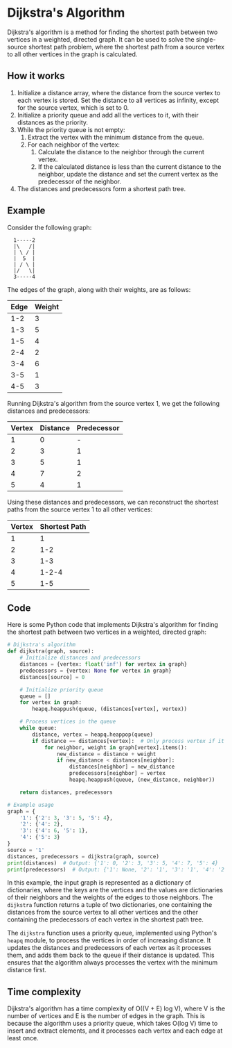 # Dijkstra's Algorithm

Dijkstra's algorithm is a method for finding the shortest path between two vertices in a weighted, directed graph. It can be used to solve the single-source shortest path problem, where the shortest path from a source vertex to all other vertices in the graph is calculated.

## How it works

1. Initialize a distance array, where the distance from the source vertex to each vertex is stored. Set the distance to all vertices as infinity, except for the source vertex, which is set to 0.
2. Initialize a priority queue and add all the vertices to it, with their distances as the priority.
3. While the priority queue is not empty:
   1. Extract the vertex with the minimum distance from the queue.
   2. For each neighbor of the vertex:
      1. Calculate the distance to the neighbor through the current vertex.
      2. If the calculated distance is less than the current distance to the neighbor, update the distance and set the current vertex as the predecessor of the neighbor.
4. The distances and predecessors form a shortest path tree.

## Example

Consider the following graph:

```
  1-----2
  |\   /|
  | \ / |
  |  5  |
  | / \ |
  |/   \|
  3-----4
```

The edges of the graph, along with their weights, are as follows:

| Edge | Weight |
| ---- | ------ |
| 1-2  | 3      |
| 1-3  | 5      |
| 1-5  | 4      |
| 2-4  | 2      |
| 3-4  | 6      |
| 3-5  | 1      |
| 4-5  | 3      |

Running Dijkstra's algorithm from the source vertex 1, we get the following distances and predecessors:

| Vertex | Distance | Predecessor |
| ------ | -------- | ----------- |
| 1      | 0        | -           |
| 2      | 3        | 1           |
| 3      | 5        | 1           |
| 4      | 7        | 2           |
| 5      | 4        | 1           |

Using these distances and predecessors, we can reconstruct the shortest paths from the source vertex 1 to all other vertices:

| Vertex | Shortest Path |
| ------ | ------------- |
| 1      | 1             |
| 2      | 1-2           |
| 3      | 1-3           |
| 4      | 1-2-4         |
| 5      | 1-5           |

## Code

Here is some Python code that implements Dijkstra's algorithm for finding the shortest path between two vertices in a weighted, directed graph:

```python
# Dijkstra's algorithm
def dijkstra(graph, source):
    # Initialize distances and predecessors
    distances = {vertex: float('inf') for vertex in graph}
    predecessors = {vertex: None for vertex in graph}
    distances[source] = 0

    # Initialize priority queue
    queue = []
    for vertex in graph:
        heapq.heappush(queue, (distances[vertex], vertex))

    # Process vertices in the queue
    while queue:
        distance, vertex = heapq.heappop(queue)
        if distance == distances[vertex]:  # Only process vertex if it is not already processed
            for neighbor, weight in graph[vertex].items():
                new_distance = distance + weight
                if new_distance < distances[neighbor]:
                    distances[neighbor] = new_distance
                    predecessors[neighbor] = vertex
                    heapq.heappush(queue, (new_distance, neighbor))

    return distances, predecessors

# Example usage
graph = {
    '1': {'2': 3, '3': 5, '5': 4},
    '2': {'4': 2},
    '3': {'4': 6, '5': 1},
    '4': {'5': 3}
}
source = '1'
distances, predecessors = dijkstra(graph, source)
print(distances)  # Output: {'1': 0, '2': 3, '3': 5, '4': 7, '5': 4}
print(predecessors)  # Output: {'1': None, '2': '1', '3': '1', '4': '2', '5': '1'}
```

In this example, the input graph is represented as a dictionary of dictionaries, where the keys are the vertices and the values are dictionaries of their neighbors and the weights of the edges to those neighbors. The `dijkstra` function returns a tuple of two dictionaries, one containing the distances from the source vertex to all other vertices and the other containing the predecessors of each vertex in the shortest path tree.

The `dijkstra` function uses a priority queue, implemented using Python's `heapq` module, to process the vertices in order of increasing distance. It updates the distances and predecessors of each vertex as it processes them, and adds them back to the queue if their distance is updated. This ensures that the algorithm always processes the vertex with the minimum distance first.

## Time complexity

Dijkstra's algorithm has a time complexity of O((V + E) log V), where V is the number of vertices and E is the number of edges in the graph. This is because the algorithm uses a priority queue, which takes O(log V) time to insert and extract elements, and it processes each vertex and each edge at least once.

